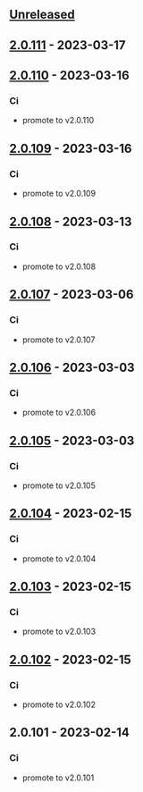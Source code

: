 <a name="unreleased"></a>
## [Unreleased]


<a name="2.0.111"></a>
## [2.0.111] - 2023-03-17

<a name="2.0.110"></a>
## [2.0.110] - 2023-03-16
### Ci
- promote to v2.0.110


<a name="2.0.109"></a>
## [2.0.109] - 2023-03-16
### Ci
- promote to v2.0.109


<a name="2.0.108"></a>
## [2.0.108] - 2023-03-13
### Ci
- promote to v2.0.108


<a name="2.0.107"></a>
## [2.0.107] - 2023-03-06
### Ci
- promote to v2.0.107


<a name="2.0.106"></a>
## [2.0.106] - 2023-03-03
### Ci
- promote to v2.0.106


<a name="2.0.105"></a>
## [2.0.105] - 2023-03-03
### Ci
- promote to v2.0.105


<a name="2.0.104"></a>
## [2.0.104] - 2023-02-15
### Ci
- promote to v2.0.104


<a name="2.0.103"></a>
## [2.0.103] - 2023-02-15
### Ci
- promote to v2.0.103


<a name="2.0.102"></a>
## [2.0.102] - 2023-02-15
### Ci
- promote to v2.0.102


<a name="2.0.101"></a>
## 2.0.101 - 2023-02-14
### Ci
- promote to v2.0.101


[Unreleased]: https://gitlab.industrysoftware.automation.siemens.com/caas-ops/fleet/aws-usea1-qa-qa/compare/2.0.111...HEAD
[2.0.111]: https://gitlab.industrysoftware.automation.siemens.com/caas-ops/fleet/aws-usea1-qa-qa/compare/2.0.110...2.0.111
[2.0.110]: https://gitlab.industrysoftware.automation.siemens.com/caas-ops/fleet/aws-usea1-qa-qa/compare/2.0.109...2.0.110
[2.0.109]: https://gitlab.industrysoftware.automation.siemens.com/caas-ops/fleet/aws-usea1-qa-qa/compare/2.0.108...2.0.109
[2.0.108]: https://gitlab.industrysoftware.automation.siemens.com/caas-ops/fleet/aws-usea1-qa-qa/compare/2.0.107...2.0.108
[2.0.107]: https://gitlab.industrysoftware.automation.siemens.com/caas-ops/fleet/aws-usea1-qa-qa/compare/2.0.106...2.0.107
[2.0.106]: https://gitlab.industrysoftware.automation.siemens.com/caas-ops/fleet/aws-usea1-qa-qa/compare/2.0.105...2.0.106
[2.0.105]: https://gitlab.industrysoftware.automation.siemens.com/caas-ops/fleet/aws-usea1-qa-qa/compare/2.0.104...2.0.105
[2.0.104]: https://gitlab.industrysoftware.automation.siemens.com/caas-ops/fleet/aws-usea1-qa-qa/compare/2.0.103...2.0.104
[2.0.103]: https://gitlab.industrysoftware.automation.siemens.com/caas-ops/fleet/aws-usea1-qa-qa/compare/2.0.102...2.0.103
[2.0.102]: https://gitlab.industrysoftware.automation.siemens.com/caas-ops/fleet/aws-usea1-qa-qa/compare/2.0.101...2.0.102

